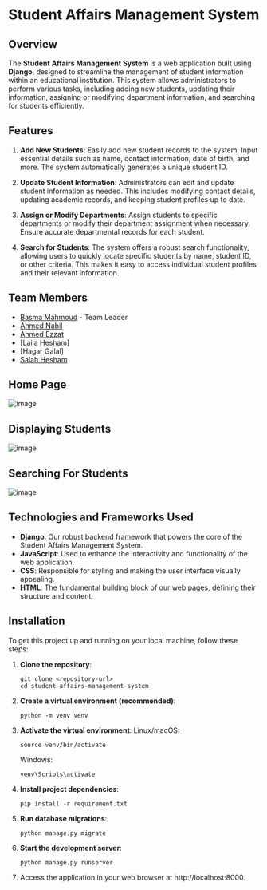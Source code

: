 # Student Affairs Management System

## Overview

The **Student Affairs Management System** is a web application built using **Django**, designed to streamline the management of student information within an educational institution. This system allows administrators to perform various tasks, including adding new students, updating their information, assigning or modifying department information, and searching for students efficiently.

## Features

1. **Add New Students**: Easily add new student records to the system. Input essential details such as name, contact information, date of birth, and more. The system automatically generates a unique student ID.

2. **Update Student Information**: Administrators can edit and update student information as needed. This includes modifying contact details, updating academic records, and keeping student profiles up to date.

3. **Assign or Modify Departments**: Assign students to specific departments or modify their department assignment when necessary. Ensure accurate departmental records for each student.

4. **Search for Students**: The system offers a robust search functionality, allowing users to quickly locate specific students by name, student ID, or other criteria. This makes it easy to access individual student profiles and their relevant information.

## Team Members

- [Basma Mahmoud](https://github.com/Basma2423) - Team Leader
- [Ahmed Nabil](https://github.com/Ahmednabi1)
- [Ahmed Ezzat](https://github.com/ANTITRIX)
- [Laila Hesham]
- [Hagar Galal]
- [Salah Hesham](https://github.com/salahhesham8)

## Home Page
![image](https://github.com/Basma2423/StudentAffairsSystem/assets/92788812/6c6586b9-1d4e-4861-b84f-edae17bd2b9f)
## Displaying Students
![image](https://github.com/Basma2423/StudentAffairsSystem/assets/92788812/3d2802a6-9f54-46f8-a64e-706ec6e5ff59)
## Searching For Students
![image](https://github.com/Basma2423/StudentAffairsSystem/assets/92788812/5da0873b-e473-4762-b25c-645c084f0ceb)

## Technologies and Frameworks Used

- **Django**: Our robust backend framework that powers the core of the Student Affairs Management System.
- **JavaScript**: Used to enhance the interactivity and functionality of the web application.
- **CSS**: Responsible for styling and making the user interface visually appealing.
- **HTML**: The fundamental building block of our web pages, defining their structure and content.

## Installation

To get this project up and running on your local machine, follow these steps:

1. **Clone the repository**:
   ```
   git clone <repository-url>
   cd student-affairs-management-system
   ```
2. **Create a virtual environment (recommended)**:
   ```
   python -m venv venv
   ```
3. **Activate the virtual environment**:
    Linux/macOS:
    ```
    source venv/bin/activate
    ```
    Windows:
    ```
    venv\Scripts\activate
    ```
3. **Install project dependencies**:
    ```
    pip install -r requirement.txt
    ```
4. **Run database migrations**:
    ```
    python manage.py migrate
    ```
5. **Start the development server**:
    ```
    python manage.py runserver
    ```
6. Access the application in your web browser at http://localhost:8000.



